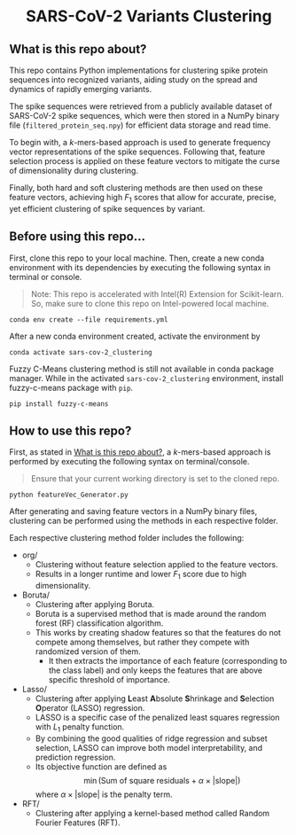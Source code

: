 <div align="center">

# SARS-CoV-2 Variants Clustering

<div align="left">

<h2 id="first-section">What is this repo about?</h2>

This repo contains Python implementations for clustering spike protein sequences into recognized variants, aiding study on the spread and dynamics of rapidly emerging variants.

The spike sequences were retrieved from a publicly available dataset of SARS-CoV-2 spike sequences, which were then stored in a NumPy binary file (`filtered_protein_seq.npy`) for efficient data storage and read time.

To begin with, a $k$-mers-based approach is used to generate frequency vector representations of the spike sequences. Following that, feature selection process is applied on these feature vectors to mitigate the curse of dimensionality during clustering.

Finally, both hard and soft clustering methods are then used on these feature vectors, achieving high $F_1$ scores that allow for accurate, precise, yet efficient clustering of spike sequences by variant.

## Before using this repo...

First, clone this repo to your local machine. Then, create a new conda environment with its dependencies by executing the following syntax in terminal or console.

> Note: This repo is accelerated with Intel(R) Extension for Scikit-learn. So, make sure to clone this repo on Intel-powered local machine.

```
conda env create --file requirements.yml
```

After a new conda environment created, activate the environment by

```
conda activate sars-cov-2_clustering
```

Fuzzy C-Means clustering method is still not available in conda package manager. While in the activated `sars-cov-2_clustering` environment, install fuzzy-c-means package with `pip`.

```
pip install fuzzy-c-means
```

## How to use this repo?

First, as stated in [What is this repo about?](#first-section), a $k$-mers-based approach is performed by executing the following syntax on terminal/console.

> Ensure that your current working directory is set to the cloned repo.

```
python featureVec_Generator.py
```

After generating and saving feature vectors in a NumPy binary files, clustering can be performed using the methods in each respective folder.

Each respective clustering method folder includes the following:
- org/
  - Clustering without feature selection applied to the feature vectors.
  - Results in a longer runtime and lower $F_1$ score due to high dimensionality.
- Boruta/
  - Clustering after applying Boruta.
  - Boruta is a supervised method that is made around the random forest (RF) classification algorithm.
  - This works by creating shadow features so that the features do not compete among themselves, but rather they compete with randomized version of them.
    - It then extracts the importance of each feature (corresponding to the class label) and only keeps the features that are above specific threshold of importance.
- Lasso/
  - Clustering after applying **L**east **A**bsolute **S**hrinkage and **S**election **O**perator (LASSO) regression.
  - LASSO is a specific case of the penalized least squares regression with $L_1$ penalty function.
  - By combining the good qualities of ridge regression and subset selection, LASSO can improve both model interpretability, and prediction regression.
  - Its objective function are defined as $$\min(\text{Sum of square residuals} + \alpha\times |\text{slope}|)$$ where $\alpha\times |\text{slope}|$ is the penalty term.
- RFT/
  - Clustering after applying a kernel-based method called Random Fourier Features (RFT).
